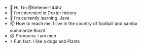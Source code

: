 - 👋 Hi, I’m @Ketener-144hz
- 👀 I’m interested in Dexter history
- 🌱 I’m currently learning, Java
- 📫 How to reach me, I live in the country of football and samba summarize Brazil
- 😄 Pronouns: i am men
- ⚡ Fun fact: I like a dogs and Plants

<!---
Ketener-144hz/Ketener-144hz is a ✨ special ✨ repository because its `README.md` (this file) appears on your GitHub profile.
You can click the Preview link to take a look at your changes.
--->
